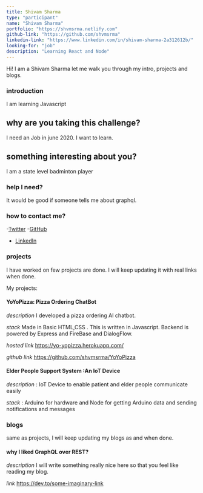 ```yaml
---
title: Shivam Sharma
type: "participant"
name: "Shivam Sharma"
portfolio: "https://shvmsrma.netlify.com"
github-link: "https://github.com/shvmsrma"
linkedin-link: "https://www.linkedin.com/in/shivam-sharma-2a312612b/"
looking-for: "job"
description: "Learning React and Node"
---
```


Hi! I am a Shivam Sharma let me walk you through my intro, projects and blogs.

### introduction

I am learning Javascript 

## why are you taking this challenge?

I need an Job in june 2020.
I want to learn.

## something interesting about you?
I am a state level badminton player

### help I need?

It would be good if someone tells me about graphql.

### how to contact me?

-[Twitter](https://twitter.com/Shvmsrma)
-[GitHub](https://github.com/shvmsrma)
- [LinkedIn](https://www.linkedin.com/in/shivam-sharma-2a312612b/)

### projects

I have worked on few projects are done. I will keep updating it with real links when done.

My projects:

#### YoYoPizza: Pizza Ordering ChatBot

_description_ I developed a pizza ordering AI chatbot.

_stack_ Made in Basic HTML,CSS . This is written in Javascript. Backend is powered by Express and FireBase and DialogFlow.

_hosted link_  https://yo-yopizza.herokuapp.com/

_github link_ https://github.com/shvmsrma/YoYoPizza

#### Elder People Support System :An IoT Device 

_description_ :  IoT Device to enable patient and elder people communicate easily

_stack_ : Arduino for hardware and Node for getting Arduino data and sending notifications and messages

### blogs

same as projects, I will keep updating my blogs as and when done.

#### why I liked GraphQL over REST?

_description_ I will write something really nice here so that you feel like reading my blog.

_link_ https://dev.to/some-imaginary-link
